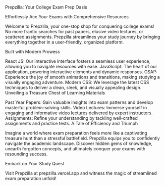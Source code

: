 Prepzilla: Your College Exam Prep Oasis

Effortlessly Ace Your Exams with Comprehensive Resources

Welcome to Prepzilla, your one-stop shop for conquering college exams! No more frantic searches for past papers, elusive video lectures, or scattered assignments. Prepzilla streamlines your study journey by bringing everything together in a user-friendly, organized platform.

Built with Modern Prowess

React JS: Our interactive interface fosters a seamless user experience, allowing you to navigate resources with ease.
JavaScript: The heart of our application, powering interactive elements and dynamic responses.
GSAP: Experience the joy of smooth animations and transitions, making studying a visually engaging adventure.
Modern CSS: We leverage the latest CSS techniques to deliver a clean, sleek, and visually appealing design.
Unveiling a Treasure Chest of Learning Materials

Past Year Papers: Gain valuable insights into exam patterns and develop masterful problem-solving skills.
Video Lectures: Immerse yourself in engaging and informative video lectures delivered by expert instructors.
Assignments: Refine your understanding by tackling well-crafted assignments and practice tests.
A Tale of Efficiency and Triumph

Imagine a world where exam preparation feels more like a captivating treasure hunt than a stressful battlefield. Prepzilla equips you to confidently navigate the academic landscape. Discover hidden gems of knowledge, unearth forgotten concepts, and ultimately conquer your exams with resounding success.

Embark on Your Study Quest

Visit Prepzilla at prepzilla.vercel.app and witness the magic of streamlined exam preparation unfold!
